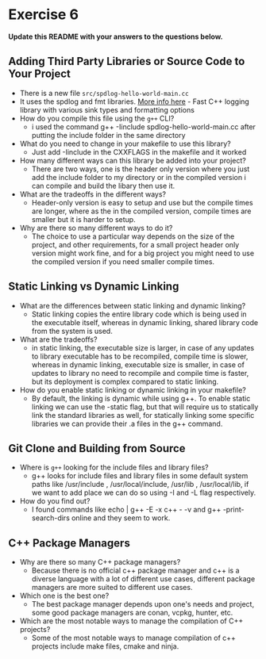 # Exercise 6

**Update this README with your answers to the questions below.**

## Adding Third Party Libraries or Source Code to Your Project

- There is a new file `src/spdlog-hello-world-main.cc`
- It uses the spdlog and fmt libraries. 
  [More info here](https://github.com/gabime/spdlog) - Fast C++ logging 
  library with various sink types and formatting options
- How do you compile this file using the `g++` CLI?
  - i used the command g++ -Iinclude spdlog-hello-world-main.cc after putting the include folder in the same directory
- What do you need to change in your makefile to use this library?
  - Just add -Iinclude in the CXXFLAGS in the makefile and it worked
- How many different ways can this library be added into your project?
  - There are two ways, one is the header only version where you just add the include folder to my directory or in the compiled version i can compile and build the libary then use it.
- What are the tradeoffs in the different ways?
  - Header-only version is easy to setup and use but the compile times are longer, where as the in the compiled version, compile times are smaller but it is harder to setup.
- Why are there so many different ways to do it?
  - The choice to use a particular way depends on the size of the project, and other requirements, for a small project header only version might work fine, and for a big project you might need to use the compiled version if you need smaller compile times.
  
## Static Linking vs Dynamic Linking

- What are the differences between static linking and dynamic linking?
  - Static linking copies the entire library code which is being used in the executable itself, whereas in dynamic linking, shared library code from the system is used.
- What are the tradeoffs?
  - in static linking, the executable size is larger, in case of any updates to library executable has to be recompiled, compile time is slower, whereas in dynamic linking, executable size is smaller, in case of updates to library no need to recompile and compile time is faster, but its deployment is complex compared to static linking.
- How do you enable static linking or dynamic linking in your makefile?
  - By default, the linking is dynamic while using g++. To enable static linking we can use the -static flag, but that will require us to statically link the standard libraries as well, for statically linking some specific libraries we can provide their .a files in the g++ command.

## Git Clone and Building from Source

- Where is `g++` looking for the include files and library files?
  - g++ looks for include files and library files in some default system paths like /usr/include , /usr/local/include, /usr/lib , /usr/local/lib, if we want to add place we can do so using -I and -L flag respectively.
- How do you find out?
  - I found commands like echo | g++ -E -x c++ - -v and g++ -print-search-dirs online and they seem to work.

## C++ Package Managers

- Why are there so many C++ package managers?
  - Because there is no official c++ package manager and c++ is a diverse language with a lot of different use cases, different package managers are more suited to different use cases.
- Which one is the best one?
  - The best package manager depends upon one's needs and project, some good package managers are conan, vcpkg, hunter, etc.
- Which are the most notable ways to manage the compilation of C++ projects?
  - Some of the most notable ways to manage compilation of c++ projects include make files, cmake and ninja.